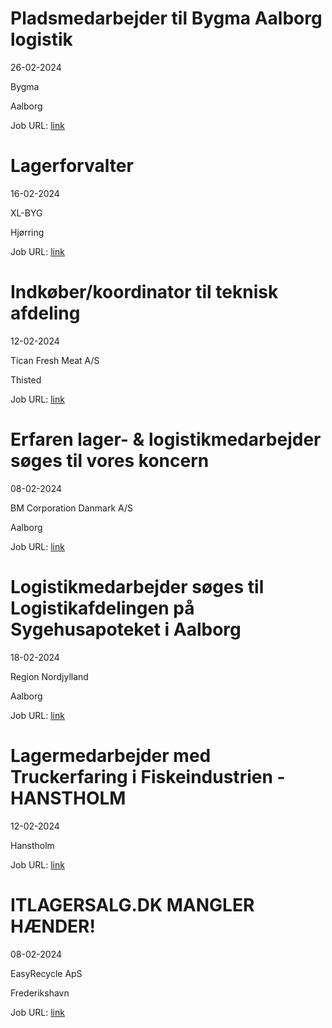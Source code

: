 # Pladsmedarbejder til Bygma Aalborg logistik
26-02-2024

Bygma

Aalborg

Job URL: [link](https://www.bygmajob.dk/se-vores-ledige-stillinger/pladsmedarbejder-til-bygma-aalborg-logistik-ansoegningsfrist-24-marts-2024/)


# Lagerforvalter
16-02-2024

XL-BYG

Hjørring

Job URL: [link](https://app.elvium.com/da/positions/25109/job_posting?referer_host=www.jobindex.dk)


# Indkøber/koordinator til teknisk afdeling
12-02-2024

Tican Fresh Meat A/S

Thisted

Job URL: [link](https://www.jobindex.dk/img/pdf/20240209_Indkoeber_tekn_afd.pdf)


# Erfaren lager- & logistikmedarbejder søges til vores koncern
08-02-2024

BM Corporation Danmark A/S

Aalborg

Job URL: [link](https://www.jobindex.dk/img/pdf/bm_corporation_20240208sul.pdf)


# Logistikmedarbejder søges til Logistikafdelingen på Sygehusapoteket i Aalborg
18-02-2024

Region Nordjylland

Aalborg

Job URL: [link](https://www.jobindex.dk/jobannonce/r12308379/logistikmedarbejder-soeges-til-logistikafdelingen-paa-sygehusapoteket-i-aalborg)


# Lagermedarbejder med Truckerfaring i Fiskeindustrien - HANSTHOLM
12-02-2024



Hanstholm

Job URL: [link](https://www.jobindex.dk/jobannonce/r12294348/lagermedarbejder-med-truckerfaring-i-fiskeindustrien-hanstholm)


# ITLAGERSALG.DK MANGLER HÆNDER!
08-02-2024

EasyRecycle ApS

Frederikshavn

Job URL: [link](https://www.jobindex.dk/jobannonce/r12285407/itlagersalgdk-mangler-haender)


